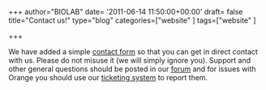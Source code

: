 +++
author="BIOLAB"
date= '2011-06-14 11:50:00+00:00'
draft= false
title="Contact us!"
type="blog"
categories=["website" ]
tags=["website" ]

+++

We have added a simple [contact form](/contact/) so that you can get in direct contact with us. Please do not misuse it (we will simply ignore you). Support and other general questions should be posted in our [forum](/forum/) and for issues with Orange you should use our [ticketing system](/trac/) to report them.
